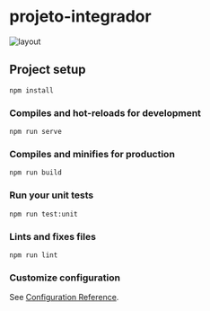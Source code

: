 # projeto-integrador

![layout](https://user-images.githubusercontent.com/106191555/189730596-c18c7ffe-c7ac-4993-a99d-c8aafd21c7b6.jpg)


## Project setup
```
npm install
```

### Compiles and hot-reloads for development
```
npm run serve
```

### Compiles and minifies for production
```
npm run build
```

### Run your unit tests
```
npm run test:unit
```

### Lints and fixes files
```
npm run lint
```

### Customize configuration
See [Configuration Reference](https://cli.vuejs.org/config/).
